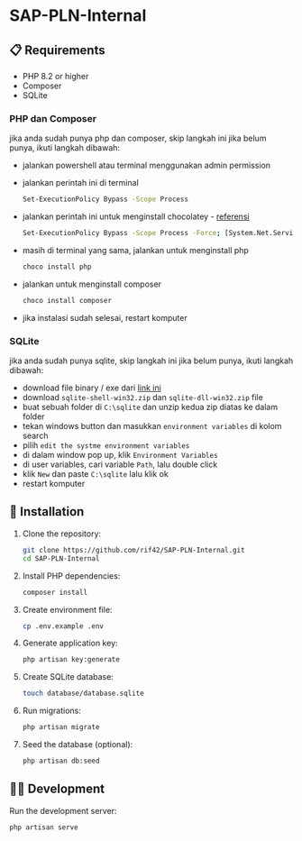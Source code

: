 # SAP-PLN-Internal

## 📋 Requirements

- PHP 8.2 or higher
- Composer
- SQLite

### PHP dan Composer
jika anda sudah punya php dan composer, skip langkah ini
jika belum punya, ikuti langkah dibawah:
- jalankan powershell atau terminal menggunakan admin permission
- jalankan perintah ini di terminal
  ```bash
  Set-ExecutionPolicy Bypass -Scope Process
  ```

- jalankan perintah ini untuk menginstall chocolatey - [referensi](https://chocolatey.org/install#individual)
  ```bash
  Set-ExecutionPolicy Bypass -Scope Process -Force; [System.Net.ServicePointManager]::SecurityProtocol = [System.Net.ServicePointManager]::SecurityProtocol -bor 3072; iex ((New-Object System.Net.WebClient).DownloadString('https://community.chocolatey.org/install.ps1'))
  ```
  
- masih di terminal yang sama, jalankan untuk menginstall php
  ```bash
  choco install php
  ```
  
- jalankan untuk menginstall composer
  ```bash
  choco install composer
  ```
  
- jika instalasi sudah selesai, restart komputer

### SQLite
jika anda sudah punya sqlite, skip langkah ini
jika belum punya, ikuti langkah dibawah:
- download file binary / exe dari [link ini ]([url](https://www.sqlite.org/download.html))
- download `sqlite-shell-win32.zip` dan `sqlite-dll-win32.zip` file
- buat sebuah folder di `C:\sqlite` dan unzip kedua zip diatas ke dalam folder
- tekan windows button dan masukkan `environment variables` di kolom search
- pilih `edit the systme environment variables`
- di dalam window pop up, klik `Environment Variables`
- di user variables, cari variable `Path`, lalu double click
- klik `New` dan paste `C:\sqlite` lalu klik ok
- restart komputer

## 🔧 Installation

1. Clone the repository:
   ```bash
   git clone https://github.com/rif42/SAP-PLN-Internal.git
   cd SAP-PLN-Internal
   ```

2. Install PHP dependencies:
   ```bash
   composer install
   ```

3. Create environment file:
   ```bash
   cp .env.example .env
   ```

4. Generate application key:
   ```bash
   php artisan key:generate
   ```

5. Create SQLite database:
   ```bash
   touch database/database.sqlite
   ```

6. Run migrations:
   ```bash
   php artisan migrate
   ```

7. Seed the database (optional):
   ```bash
   php artisan db:seed
   ```

## 🏃‍♂️ Development

Run the development server:

```bash
php artisan serve
```
